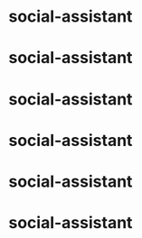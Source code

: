 # social-assistant
# social-assistant
# social-assistant
# social-assistant
# social-assistant
# social-assistant
